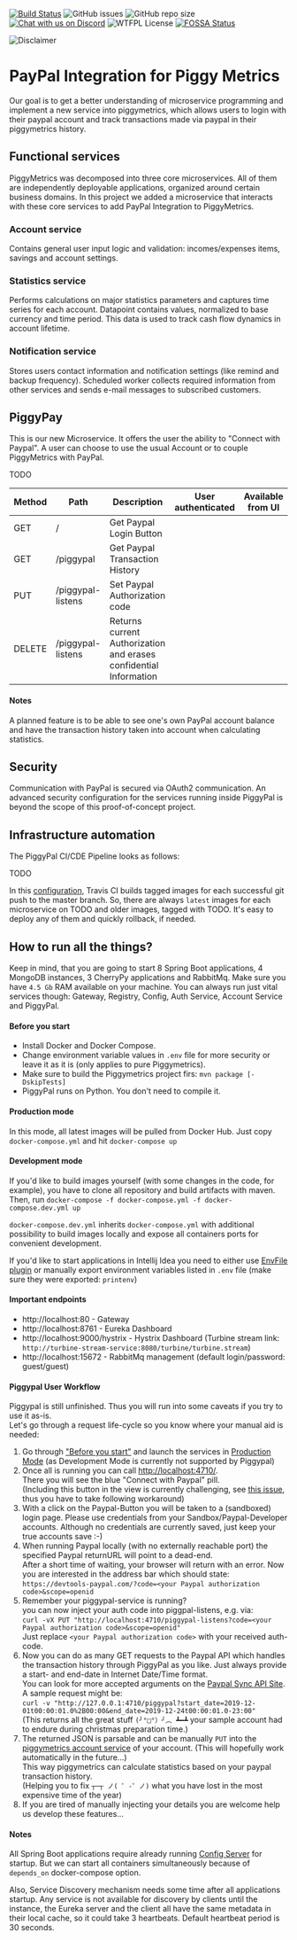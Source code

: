[![Build Status](https://travis-ci.org/bajo1207/piggymetrics.svg?branch=master)](https://travis-ci.org/bajo1207/piggymetrics)
![GitHub issues](https://img.shields.io/github/issues/bajo1207/piggymetrics)
![GitHub repo size](https://img.shields.io/github/repo-size/bajo1207/piggymetrics)
[![Chat with us on Discord](https://img.shields.io/static/v1?label=&%20us&message=Chat%20with%20us%20on%20Discord&logo=discord&color=gray)](https://discord.gg/8PNmJeS)
![WTFPL License](https://img.shields.io/badge/License-WTFPL-green "This work is licensed under the WTFPL")
[![FOSSA Status](https://app.fossa.com/api/projects/git%2Bgithub.com%2Fbajo1207%2Fpiggymetrics.svg?type=shield)](https://app.fossa.com/projects/git%2Bgithub.com%2Fbajo1207%2Fpiggymetrics?ref=badge_shield)

![Disclaimer](https://img.shields.io/badge/Disclaimer-This%20is%20a%20student%20project%20in%20progress-red)

# PayPal Integration for Piggy Metrics

Our goal is to get a better understanding of microservice programming and implement a new service into piggymetrics, which allows users to login with their paypal account and track transactions made via paypal in their piggymetrics history.

## Functional services

PiggyMetrics was decomposed into three core microservices. All of them are independently deployable applications, organized around certain business domains. In this project we added a microservice that interacts with these core services to add PayPal Integration to PiggyMetrics.

### Account service
Contains general user input logic and validation: incomes/expenses items, savings and account settings.

### Statistics service
Performs calculations on major statistics parameters and captures time series for each account. Datapoint contains values, normalized to base currency and time period. This data is used to track cash flow dynamics in account lifetime.

### Notification service
Stores users contact information and notification settings (like remind and backup frequency). Scheduled worker collects required information from other services and sends e-mail messages to subscribed customers.

## PiggyPay
This is our new Microservice. It offers the user the ability to "Connect with Paypal". A user can choose to use the usual Account or to couple PiggyMetrics with PayPal.

TODO

Method	| Path	| Description	| User authenticated	| Available from UI
------------- | ------------------------- | ------------- |:-------------:|:----------------:|
GET     | /                   | Get Paypal Login Button         | |
GET     | /piggypal           | Get Paypal Transaction History  | |
PUT     | /piggypal-listens   | Set Paypal Authorization code   | |
DELETE  | /piggypal-listens   | Returns current Authorization and erases confidential Information | |

#### Notes
A planned feature is to be able to see one's own PayPal account balance and have the transaction history taken into account when calculating statistics.

## Security

Communication with PayPal is secured via OAuth2 communication.
An advanced security configuration for the services running inside PiggyPal is beyond the scope of this proof-of-concept project.

## Infrastructure automation

The PiggyPal CI/CDE Pipeline looks as follows:

TODO

In this [configuration](https://github.com/bajo1207/piggymetrics/blob/master/.travis.yml), Travis CI builds tagged images for each successful git push to the master branch. So, there are always `latest` images for each microservice on TODO and older images, tagged with TODO. It's easy to deploy any of them and quickly rollback, if needed.

## How to run all the things?

Keep in mind, that you are going to start 8 Spring Boot applications, 4 MongoDB instances, 3 CherryPy applications and RabbitMq. Make sure you have `4.5 Gb` RAM available on your machine. You can always run just vital services though: Gateway, Registry, Config, Auth Service, Account Service and PiggyPal.

#### Before you start
- Install Docker and Docker Compose.
- Change environment variable values in `.env` file for more security or leave it as it is (only applies to pure Piggymetrics).
- Make sure to build the Piggymetrics project firs: `mvn package [-DskipTests]`
- PiggyPal runs on Python. You don't need to compile it.

#### Production mode
In this mode, all latest images will be pulled from Docker Hub.
Just copy `docker-compose.yml` and hit `docker-compose up`

#### Development mode
If you'd like to build images yourself (with some changes in the code, for example), you have to clone all repository and build artifacts with maven. Then, run `docker-compose -f docker-compose.yml -f docker-compose.dev.yml up`

`docker-compose.dev.yml` inherits `docker-compose.yml` with additional possibility to build images locally and expose all containers ports for convenient development.

If you'd like to start applications in Intellij Idea you need to either use [EnvFile plugin](https://plugins.jetbrains.com/plugin/7861-envfile) or manually export environment variables listed in `.env` file (make sure they were exported: `printenv`)

#### Important endpoints
- http://localhost:80 - Gateway
- http://localhost:8761 - Eureka Dashboard
- http://localhost:9000/hystrix - Hystrix Dashboard (Turbine stream link: `http://turbine-stream-service:8080/turbine/turbine.stream`)
- http://localhost:15672 - RabbitMq management (default login/password: guest/guest)

#### Piggypal User Workflow
Piggypal is still unfinished. Thus you will run into some caveats if you try to use it as-is.  
Let's go through a request life-cycle so you know where your manual aid is needed:
1. Go through ["Before you start"](#before-you-start) and launch the services in [Production Mode](#production-mode) (as Development Mode is currently not supported by Piggypal)
2. Once all is running you can call <http://localhost:4710/>.  
There you will see the blue "Connect with Paypal" pill.  
(Including this button in the view is currently challenging, see [this issue](https://github.com/bajo1207/piggymetrics/issues/5), thus you have to take following workaround)  
3. With a click on the Paypal-Button you will be taken to a (sandboxed) login page. Please use credentials from your Sandbox/Paypal-Developer accounts. Although no credentials are currently saved, just keep your true accounts save :-)
4. When running Paypal locally (with no externally reachable port) the specified Paypal returnURL will point to a dead-end.  
After a short time of waiting, your browser will return with an error. Now you are interested in the address bar which should state:  
```https://devtools-paypal.com/?code=<your Paypal authorization code>&scope=openid```
5. Remember your piggypal-service is running?  
you can now inject your auth code into piggpal-listens, e.g. via:  
```curl -vX PUT "http://localhost:4710/piggypal-listens?code=<your Paypal authorization code>&scope=openid"```  
Just replace `<your Paypal authorization code>` with your received auth-code.
6. Now you can do as many GET requests to the Paypal API which handles the transaction history through PiggyPal as you like. Just always provide a start- and end-date in Internet Date/Time format.  
You can look for more accepted arguments on the [Paypal Sync API Site](https://developer.paypal.com/docs/api/sync/v1/).  
A sample request might be:  
```curl -v "http://127.0.0.1:4710/piggypal?start_date=2019-12-01t00:00:01.0%2B00:00&end_date=2019-12-24t00:00:01.0-23:00"```  
(This returns all the great stuff `(╯°□°）╯︵ ┻━┻` your sample account had to endure during christmas preparation time.)
7. The returned JSON is parsable and can be manually `PUT` into the [piggymetrics account service](https://github.com/sqshq/piggymetrics#account-service) of your account. (This will hopefully work automatically in the future...)  
This way piggymetrics can calculate statistics based on your paypal transaction history.  
(Helping you to fix `┬─┬ ノ( ゜-゜ノ)` what you have lost in the most expensive time of the year)
8. If you are tired of manually injecting your details you are welcome help us develop these features...

#### Notes
All Spring Boot applications require already running [Config Server](https://github.com/sqshq/PiggyMetrics#config-service) for startup. But we can start all containers simultaneously because of `depends_on` docker-compose option.

Also, Service Discovery mechanism needs some time after all applications startup. Any service is not available for discovery by clients until the instance, the Eureka server and the client all have the same metadata in their local cache, so it could take 3 heartbeats. Default heartbeat period is 30 seconds.
